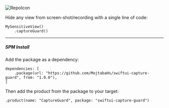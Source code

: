 ![RepoIcon](https://i.sstatic.net/8kiqWITK.png?s=256)

Hide any view from screen-shot/recording with a single line of code:

```
MySensitiveView()
    .captureGuard()
```

---

##### SPM Install
Add the package as a dependency:
```
dependencies: [
    .package(url: "https://github.com/MojtabaHs/swiftui-capture-guard", from: "1.0.0"),
]
```
Then add the product from the package to your target:
```
.product(name: "CaptureGuard", package: "swiftui-capture-guard")
```
